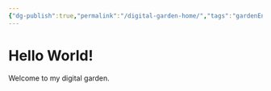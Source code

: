 ```yaml
---
{"dg-publish":true,"permalink":"/digital-garden-home/","tags":"gardenEntry","dgHomeLink":true,"dgPassFrontmatter":false}
---
```


# Hello World!
Welcome to my digital garden.